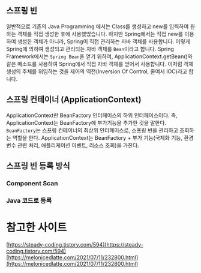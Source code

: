 ## 스프링 빈

일반적으로 기존의 Java Programming 에서는 Class를 생성하고 new를 입력하여 원하는 객체를 직접 생성한 후에 사용했었습니다. 하지만 Spring에서는 직접 new를 이용하여 생성한 객체가 아니라, Spring이 직접 관리하는 자바 객체를 사용합니다. 이렇게 Spring에 의하여 생성되고 관리되는 자바 객체를 `Bean`이라고 합니다. Spring Framework에서는 `Spring Bean`을 얻기 위하여, ApplicationContext.getBean()와 같은 메소드를 사용하여 Spring에서 직접 자바 객체를 얻어서 사용합니다. 이처럼 객체 생성의 주체를 위임하는 것을 제어의 역전(Inversion Of Control, 줄여서 IOC)라고 합니다.

## 스프링 컨테이너 (ApplicationContext)

ApplicationContext란 BeanFactory 인터페이스의 하위 인터페이스이다. 즉, ApplicationContext는 BeanFactory에 부가기능을 추가한 것을 말한다. `BeanFactory`는 스프링 컨테이너의 최상위 인터페이스로, 스프링 빈을 관리하고 조회하는 역할을 한다. ApplicationContext는 BeanFactory + 부가 기능(국제화 기능, 환경 변수 관련 처리, 애플리케이션 이벤트, 리소스 조회)을 가진다.

## 스프링 빈 등록 방식

### Component Scan

### Java 코드로 등록

# 참고한 사이트

[https://steady-coding.tistory.com/594](https://steady-coding.tistory.com/594)
[https://melonicedlatte.com/2021/07/11/232800.html](https://melonicedlatte.com/2021/07/11/232800.html)
